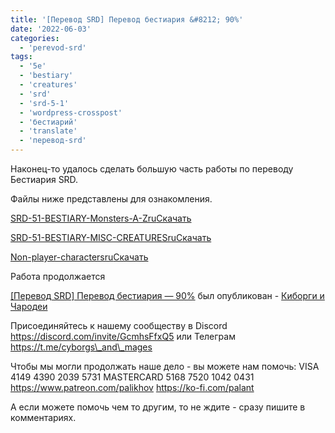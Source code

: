 ```yaml
---
title: '[Перевод SRD] Перевод бестиария &#8212; 90%'
date: '2022-06-03'
categories:
  - 'perevod-srd'
tags:
  - '5e'
  - 'bestiary'
  - 'creatures'
  - 'srd'
  - 'srd-5-1'
  - 'wordpress-crosspost'
  - 'бестиарий'
  - 'translate'
  - 'перевод-srd'
---
```


Наконец-то удалось сделать большую часть работы по переводу Бестиария SRD.

Файлы ниже представлены для ознакомления.

[SRD-51-BESTIARY-Monsters-A-Zru](https://cyborgsandmages.files.wordpress.com/2022/06/SRD-51-BESTIARY-Monsters-A-Zru.docx)[Скачать](https://cyborgsandmages.files.wordpress.com/2022/06/SRD-51-BESTIARY-Monsters-A-Zru.docx)

[SRD-51-BESTIARY-MISC-CREATURESru](https://cyborgsandmages.files.wordpress.com/2022/06/SRD-51-BESTIARY-MISC-CREATURESru.docx)[Скачать](https://cyborgsandmages.files.wordpress.com/2022/06/SRD-51-BESTIARY-MISC-CREATURESru.docx)

[Non-player-charactersru](https://cyborgsandmages.files.wordpress.com/2022/06/Non-player-charactersru.docx)[Скачать](https://cyborgsandmages.files.wordpress.com/2022/06/Non-player-charactersru.docx)

Работа продолжается

[\[Перевод SRD\] Перевод бестиария — 90%](https://cyborgsandmages.com/2022/06/translate-srd-bestiary-90-percents-03062022/ 'Оригинал статьи.') был опубликован - [Киборги и Чародеи](https://cyborgsandmages.com)

Присоединяйтесь к нашему сообществу в Discord https://discord.com/invite/GcmhsFfxQ5 или Телеграм https://t.me/cyborgs\_and\_mages

Чтобы мы могли продолжать наше дело - вы можете нам помочь: VISA 4149 4390 2039 5731 MASTERCARD 5168 7520 1042 0431 https://www.patreon.com/palikhov https://ko-fi.com/palant

А если можете помочь чем то другим, то не ждите - сразу пишите в комментариях.
